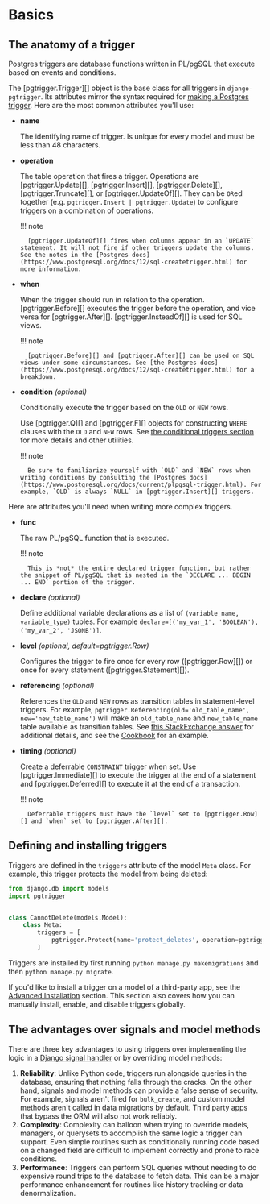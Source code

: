 # Basics

## The anatomy of a trigger

Postgres triggers are database functions written in PL/pgSQL that execute based on events
and conditions.

The [pgtrigger.Trigger][] object is the base class for all triggers in `django-pgtrigger`. Its attributes mirror the syntax required for [making a Postgres trigger](https://www.postgresql.org/docs/current/sql-createtrigger.html). Here are the most common attributes you'll use:

* **name**

    The identifying name of trigger. Is unique for every model and must be less than 48 characters.

* **operation**

    The table operation that fires a trigger. Operations are [pgtrigger.Update][], [pgtrigger.Insert][], [pgtrigger.Delete][], [pgtrigger.Truncate][], or [pgtrigger.UpdateOf][]. They can be `OR`ed together (e.g.  `pgtrigger.Insert | pgtrigger.Update`) to configure triggers on a combination of operations.

    !!! note

        [pgtrigger.UpdateOf][] fires when columns appear in an `UPDATE` statement. It will not fire if other triggers update the columns. See the notes in the [Postgres docs](https://www.postgresql.org/docs/12/sql-createtrigger.html) for more information.

* **when**

    When the trigger should run in relation to the operation. [pgtrigger.Before][] executes the trigger before the operation, and vice versa for [pgtrigger.After][]. [pgtrigger.InsteadOf][] is used for SQL views.

    !!! note

        [pgtrigger.Before][] and [pgtrigger.After][] can be used on SQL views under some circumstances. See [the Postgres docs](https://www.postgresql.org/docs/12/sql-createtrigger.html) for a breakdown.

* **condition** *(optional)*

    Conditionally execute the trigger based on the `OLD` or `NEW` rows.

    Use [pgtrigger.Q][] and [pgtrigger.F][] objects for constructing `WHERE` clauses with the `OLD` and `NEW` rows. See [the conditional triggers section](conditional.md) for more details and other utilities.

    !!! note

        Be sure to familiarize yourself with `OLD` and `NEW` rows when writing conditions by consulting the [Postgres docs](https://www.postgresql.org/docs/current/plpgsql-trigger.html). For example, `OLD` is always `NULL` in [pgtrigger.Insert][] triggers.

Here are attributes you'll need when writing more complex triggers.

* **func**

    The raw PL/pgSQL function that is executed.

    !!! note

        This is *not* the entire declared trigger function, but rather the snippet of PL/pgSQL that is nested in the `DECLARE ... BEGIN ... END` portion of the trigger.

* **declare** *(optional)*

    Define additional variable declarations as a list of `(variable_name, variable_type)` tuples. For example `declare=[('my_var_1', 'BOOLEAN'), ('my_var_2', 'JSONB')]`.

* **level** *(optional, default=pgtrigger.Row)*

    Configures the trigger to fire once for every row ([pgtrigger.Row][]) or once for every statement ([pgtrigger.Statement][]).

* **referencing** *(optional)*

    References the `OLD` and `NEW` rows as transition tables in statement-level triggers. For example, `pgtrigger.Referencing(old='old_table_name', new='new_table_name')` will make an `old_table_name` and `new_table_name` table available as transition tables. See [this StackExchange answer](https://dba.stackexchange.com/a/177468) for additional details, and see the [Cookbook](cookbook.md) for an example.

* **timing** *(optional)*

    Create a deferrable `CONSTRAINT` trigger when set. Use [pgtrigger.Immediate][] to execute the trigger at the end of a statement and [pgtrigger.Deferred][] to execute it at the end of a transaction.

    !!! note

        Deferrable triggers must have the `level` set to [pgtrigger.Row][] and `when` set to [pgtrigger.After][].

## Defining and installing triggers

Triggers are defined in the `triggers` attribute of the model `Meta` class. For example, this trigger protects the model from being deleted:

```python
from django.db import models
import pgtrigger


class CannotDelete(models.Model):
    class Meta:
        triggers = [
            pgtrigger.Protect(name='protect_deletes', operation=pgtrigger.Delete)
        ]
```

Triggers are installed by first running `python manage.py makemigrations` and then `python manage.py migrate`.

If you'd like to install a trigger on a model of a third-party app, see the [Advanced Installation](advanced_installation.md) section. This section also covers how you can manually install, enable, and disable triggers globally.

<a id="advantages_of_triggers"></a>
## The advantages over signals and model methods

There are three key advantages to using triggers over implementing the logic in a [Django signal handler](https://docs.djangoproject.com/en/4.1/topics/signals/) or by overriding model methods:

1. **Reliability**: Unlike Python code, triggers run alongside queries in the database, ensuring that nothing falls through the cracks. On the other hand, signals and model methods can provide a false sense of security. For example, signals aren't fired for `bulk_create`, and custom model methods aren't called in data migrations by default. Third party apps that bypass the ORM will also not work reliably.
2. **Complexity**: Complexity can balloon when trying to override models, managers, or querysets to accomplish the same logic a trigger can support. Even simple routines such as conditionally running code based on a changed field are difficult to implement correctly and prone to race conditions.
3. **Performance**: Triggers can perform SQL queries without needing to do expensive round trips to the database to fetch data. This can be a major performance enhancement for routines like history tracking or data denormalization.
